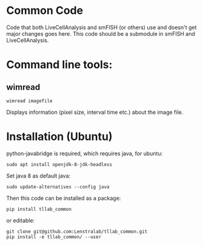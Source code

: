 # Common Code
Code that both LiveCellAnalysis and smFISH (or others) use and doesn't get major changes goes here. This code should be a submodule in smFISH and LiveCellAnalysis.

# Command line tools:
## wimread
    wimread imagefile
Displays information (pixel size, interval time etc.) about the image file.

# Installation (Ubuntu)
python-javabridge is required, which requires java, for ubuntu:

    sudo apt install openjdk-8-jdk-headless

Set java 8 as default java: 

    sudo update-alternatives --config java

Then this code can be installed as a package:

    pip install tllab_common

or editable:

    git clone git@github.com:Lenstralab/tllab_common.git
    pip install -e tllab_common/ --user